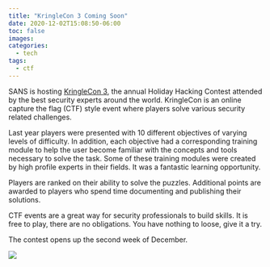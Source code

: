 ```yaml
---
title: "KringleCon 3 Coming Soon"
date: 2020-12-02T15:08:50-06:00
toc: false
images:
categories:
  - tech
tags: 
  - ctf
---
```

 
SANS is hosting [KringleCon 3](https://holidayhackchallenge.com/2020/index.html), the annual Holiday Hacking Contest attended by the best security experts around the world.  KringleCon is an online capture the flag (CTF) style event where players solve various security related challenges.  

Last year players were presented with 10 different objectives of varying levels of difficulty.  In addition, each objective had a corresponding training module to help the user become familiar with the concepts and tools necessary to solve the task.  Some of these training modules were created by high profile experts in their fields.  It was a fantastic learning opportunity.  

Players are ranked on their ability to solve the puzzles.  Additional points are awarded to players who spend time documenting and publishing their solutions.

CTF events are a great way for security professionals to build skills.  It is free to play, there are no obligations.  You have nothing to loose, give it a try.

The contest opens up the second week of December.   

[![](/images/2020-12-02-15-09-00.png)](https://holidayhackchallenge.com/2020/index.html)